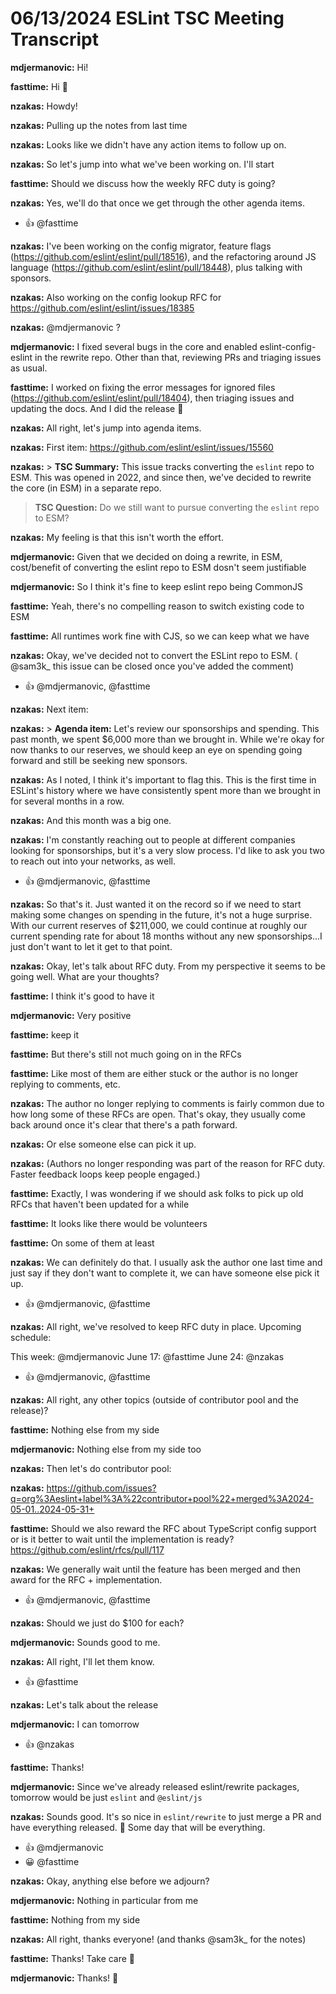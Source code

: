 # 06/13/2024 ESLint TSC Meeting Transcript

**mdjermanovic:** Hi!

**fasttime:** Hi 👋

**nzakas:** Howdy!

**nzakas:** Pulling up the notes from last time

**nzakas:** Looks like we didn't have any action items to follow up on.

**nzakas:** So let's jump into what we've been working on. I'll start

**fasttime:** Should we discuss how the weekly RFC duty is going?

**nzakas:** Yes, we'll do that once we get through the other agenda items.
 * 👍 @fasttime

**nzakas:** I've been working on the config migrator, feature flags (https://github.com/eslint/eslint/pull/18516), and the refactoring around JS language (https://github.com/eslint/eslint/pull/18448), plus talking with sponsors.

**nzakas:** Also working on the config lookup RFC for https://github.com/eslint/eslint/issues/18385

**nzakas:** @mdjermanovic ?

**mdjermanovic:** I fixed several bugs in the core and enabled eslint-config-eslint in the rewrite repo. Other than that, reviewing PRs and triaging issues as usual.

**fasttime:** I worked on fixing the error messages for ignored files (https://github.com/eslint/eslint/pull/18404), then triaging issues and updating the docs. And I did the release 🙂

**nzakas:** All right, let's jump into agenda items.

**nzakas:** First item: https://github.com/eslint/eslint/issues/15560

**nzakas:** > **TSC Summary:** This issue tracks converting the `eslint` repo to ESM. This was opened in 2022, and since then, we've decided to rewrite the core (in ESM) in a separate repo.
> 
> **TSC Question:** Do we still want to pursue converting the `eslint` repo to ESM?

**nzakas:** My feeling is that this isn't worth the effort.

**mdjermanovic:** Given that we decided on doing a rewrite, in ESM, cost/benefit of converting the eslint repo to ESM dosn't seem justifiable

**mdjermanovic:** So I think it's fine to keep eslint repo being CommonJS

**fasttime:** Yeah, there's no compelling reason to switch existing code to ESM

**fasttime:** All runtimes work fine with CJS, so we can keep what we have

**nzakas:** Okay, we've decided not to convert the ESLint repo to ESM. ( @sam3k_  this issue can be closed once you've added the comment)
 * 👍 @mdjermanovic, @fasttime

**nzakas:** Next item:

**nzakas:** > **Agenda item:** Let's review our sponsorships and spending. This past month, we spent $6,000 more than we brought in. While we're okay for now thanks to our reserves, we should keep an eye on spending going forward and still be seeking new sponsors.

**nzakas:** As I noted, I think it's important to flag this. This is the first time in ESLint's history where we have consistently spent more than we brought in for several months in a row.

**nzakas:** And this month was a big one.

**nzakas:** I'm constantly reaching out to people at different companies looking for sponsorships, but it's a very slow process. I'd like to ask you two to reach out into your networks, as well.
 * 👍 @mdjermanovic, @fasttime

**nzakas:** So that's it. Just wanted it on the record so if we need to start making some changes on spending in the future, it's not a huge surprise. With our current reserves of $211,000, we could continue at roughly our current spending rate for about 18 months without any new sponsorships...I just don't want to let it get to that point.

**nzakas:** Okay, let's talk about RFC duty. From my perspective it seems to be going well. What are your thoughts?

**fasttime:** I think it's good to have it

**mdjermanovic:** Very positive

**fasttime:** keep it

**fasttime:** But there's still not much going on in the RFCs

**fasttime:** Like most of them are either stuck or the author is no longer replying to comments, etc.

**nzakas:** The author no longer replying to comments is fairly common due to how long some of these RFCs are open. That's okay, they usually come back around once it's clear that there's a path forward.

**nzakas:** Or else someone else can pick it up.

**nzakas:** (Authors no longer responding was part of the reason for RFC duty. Faster feedback loops keep people engaged.)

**fasttime:** Exactly, I was wondering if we should ask folks to pick up old RFCs that haven't been updated for a while

**fasttime:** It looks like there would be volunteers

**fasttime:** On some of them at least

**nzakas:** We can definitely do that. I usually ask the author one last time and just say if they don't want to complete it, we can have someone else pick it up.
 * 👍 @mdjermanovic, @fasttime

**nzakas:** All right, we've resolved to keep RFC duty in place. Upcoming schedule:

This week: @mdjermanovic 
June 17: @fasttime 
June 24: @nzakas
 * 👍 @mdjermanovic, @fasttime

**nzakas:** All right, any other topics (outside of contributor pool and the release)?

**fasttime:** Nothing else from my side

**mdjermanovic:** Nothing else from my side too

**nzakas:** Then let's do contributor pool:

**nzakas:** https://github.com/issues?q=org%3Aeslint+label%3A%22contributor+pool%22+merged%3A2024-05-01..2024-05-31+

**fasttime:** Should we also reward the RFC about TypeScript config support or is it better to wait until the implementation is ready? https://github.com/eslint/rfcs/pull/117

**nzakas:** We generally wait until the feature has been merged and then award for the RFC + implementation.
 * 👍 @mdjermanovic, @fasttime

**nzakas:** Should we just do $100 for each?

**mdjermanovic:** Sounds good to me.

**nzakas:** All right, I'll let them know.
 * 👍 @fasttime

**nzakas:** Let's talk about the release

**mdjermanovic:** I can tomorrow
 * 👍 @nzakas

**fasttime:** Thanks!

**mdjermanovic:** Since we've already released eslint/rewrite packages, tomorrow would be just `eslint` and `@eslint/js`

**nzakas:** Sounds good. It's so nice in `eslint/rewrite` to just merge a PR and have everything released. 🙂 Some day that will be everything.
 * 👍 @mdjermanovic
 * 😀 @fasttime

**nzakas:** Okay, anything else before we adjourn?

**mdjermanovic:** Nothing in particular from me

**fasttime:** Nothing from my side

**nzakas:** All right, thanks everyone! (and thanks @sam3k_ for the notes)

**fasttime:** Thanks! Take care 👋

**mdjermanovic:** Thanks! 👋
